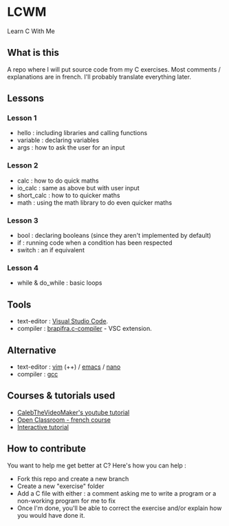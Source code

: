# LCWM

Learn C With Me

## What is this

A repo where I will put source code from my C exercises.
Most comments / explanations are in french.
I'll probably translate everything later.

## Lessons

### Lesson 1

- hello : including libraries and calling functions
- variable : declaring variables
- args : how to ask the user for an input

### Lesson 2

- calc : how to do quick maths
- io_calc : same as above but with user input
- short_calc : how to to quicker maths
- math : using the math library to do even quicker maths

### Lesson 3

- bool : declaring booleans (since they aren't implemented by default)
- if : running code when a condition has been respected
- switch : an if equivalent

### Lesson 4

- while & do_while : basic loops

## Tools

- text-editor : [Visual Studio Code](https://code.visualstudio.com/).
- compiler : [brapifra.c-compiler](https://marketplace.visualstudio.com/items?itemName=brapifra.c-compiler) - VSC extension.

## Alternative

- text-editor : [vim](https://www.vim.org/) (++) / [emacs](https://www.gnu.org/software/emacs/) / [nano](https://www.nano-editor.org/)
- compiler : [gcc](https://gcc.gnu.org/)

## Courses & tutorials used

- [CalebTheVideoMaker's youtube tutorial](https://www.youtube.com/playlist?list=PL_c9BZzLwBRKKqOc9TJz1pP0ASrxLMtp2)
- [Open Classroom - french course](https://openclassrooms.com/courses/apprenez-a-programmer-en-c-)
- [Interactive tutorial](http://www.learn-c.org/)

## How to contribute

You want to help me get better at C? Here's how you can help :

- Fork this repo and create a new branch
- Create a new "exercise" folder
- Add a C file with either : a comment asking me to write a program or a non-working program for me to fix
- Once I'm done, you'll be able to correct the exercise and/or explain how you would have done it.
